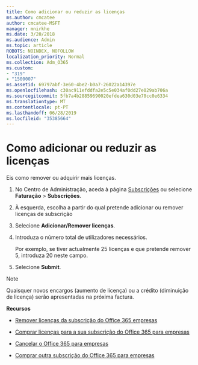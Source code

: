 ```yaml
---
title: Como adicionar ou reduzir as licenças
ms.author: cmcatee
author: cmcatee-MSFT
manager: mnirkhe
ms.date: 3/20/2018
ms.audience: Admin
ms.topic: article
ROBOTS: NOINDEX, NOFOLLOW
localization_priority: Normal
ms.collection: Adm_O365
ms.custom:
- "319"
- "1500007"
ms.assetid: 69797abf-3e60-4be2-b0a7-26022a14397e
ms.openlocfilehash: c30ac911efddfa2e5c5e034af0dd27e029ab706a
ms.sourcegitcommit: 5fb7a4b28859690020efdea630d03e70cc0e6334
ms.translationtype: MT
ms.contentlocale: pt-PT
ms.lasthandoff: 06/28/2019
ms.locfileid: "35385664"
---
```

# <a name="how-to-add-or-reduce-licenses"></a>Como adicionar ou reduzir as licenças

Eis como remover ou adquirir mais licenças.
  
1. No Centro de Administração, aceda à página [Subscrições](https://go.microsoft.com/fwlink/p/?linkid=842054) ou selecione **Faturação** \> **Subscrições**.

2. À esquerda, escolha a partir do qual pretende adicionar ou remover licenças de subscrição

3. Selecione **Adicionar/Remover licenças**.

4. Introduza o número total de utilizadores necessários.

    Por exemplo, se tiver actualmente 25 licenças e que pretende remover 5, introduza 20 neste campo.

5. Selecione **Submit**.

> [!NOTE]
> Quaisquer novos encargos (aumento de licença) ou a crédito (diminuição de licença) serão apresentadas na próxima factura.
  
 **Recursos**
  
- [Remover licenças da subscrição do Office 365 empresas](https://support.office.com/article/9c64d127-e2dd-4ecc-81f5-2f87e5a74803)

- [Comprar licenças para a sua subscrição do Office 365 para empresas](https://support.office.com/article/36081d8d-b3fa-4948-8c34-e217bba825e1)

- [Cancelar o Office 365 para empresas](https://support.office.com/article/b1bc0bef-4608-4601-813a-cdd9f746709a)

- [Comprar outra subscrição do Office 365 para empresas](https://support.office.com/article/fab3b86c-3359-4042-8692-5d4dc7550b7c)
